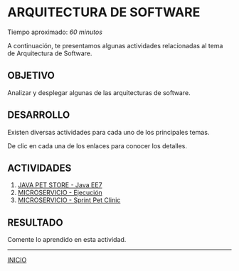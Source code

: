 # ARQUITECTURA DE SOFTWARE

Tiempo aproximado: _60 minutos_

A continuación, te presentamos algunas actividades relacionadas al tema de Arquitectura de Software.

## OBJETIVO

Analizar y desplegar algunas de las arquitecturas de software.

## DESARROLLO

Existen diversas actividades para cada uno de los principales temas.

De clic en cada una de los enlaces para conocer los detalles.

## ACTIVIDADES

1. [JAVA PET STORE - Java EE7](tasks/02/01.md)
2. [MICROSERVICIO - Ejecución](tasks/02/02.md)
3. [MICROSERVICIO - Sprint Pet Clinic](tasks/02/03.md)

## RESULTADO

Comente lo aprendido en esta actividad.

---

[INICIO](../README.md)
